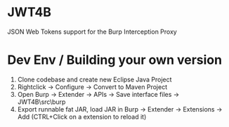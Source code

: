 # JWT4B
JSON Web Tokens support for the Burp Interception Proxy

# Dev Env / Building your own version
1. Clone codebase and create new Eclipse Java Project
2. Rightclick -> Configure -> Convert to Maven Project
3. Open Burp -> Extender -> APIs -> Save interface files -> JWT4B\src\burp
4. Export runnable fat JAR, load JAR in Burp -> Extender -> Extensions -> Add (CTRL+Click on a extension to reload it)
